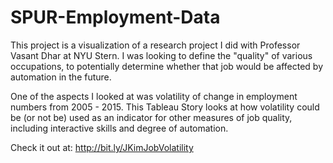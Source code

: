 # SPUR-Employment-Data

This project is a visualization of a research project I did with Professor Vasant Dhar at NYU Stern. I was looking to define the "quality" of various occupations, to potentially determine whether that job would be affected by automation in the future. 

One of the aspects I looked at was volatility of change in employment numbers from 2005 - 2015. This Tableau Story looks at how volatility could be (or not be) used as an indicator for other measures of job quality, including interactive skills and degree of automation. 

Check it out at: http://bit.ly/JKimJobVolatility
